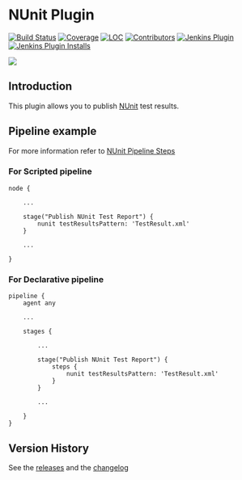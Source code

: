 # NUnit Plugin

[![Build Status](https://ci.jenkins.io/job/Plugins/job/nunit-plugin/job/main/badge/icon)](https://ci.jenkins.io/job/Plugins/job/nunit-plugin/job/main/)
[![Coverage](https://ci.jenkins.io/job/Plugins/job/nunit-plugin/job/main/badge/icon?status=${instructionCoverage}&subject=coverage&color=${colorInstructionCoverage})](https://ci.jenkins.io/job/Plugins/job/nunit-plugin/job/main)
[![LOC](https://ci.jenkins.io/job/Plugins/job/nunit-plugin/job/main/badge/icon?job=test&status=${lineOfCode}&subject=line%20of%20code&color=blue)](https://ci.jenkins.io/job/Plugins/job/nunit-plugin/job/main)
[![Contributors](https://img.shields.io/github/contributors/jenkinsci/nunit-plugin.svg)](https://github.com/jenkinsci/nunit-plugin/graphs/contributors)
[![Jenkins Plugin](https://img.shields.io/jenkins/plugin/v/nunit.svg)](https://plugins.jenkins.io/nunit)
[![Jenkins Plugin Installs](https://img.shields.io/jenkins/plugin/i/nunit.svg?color=blue)](https://plugins.jenkins.io/nunit)


![](docs/images/nunit.png)

## Introduction

This plugin allows you to publish [NUnit](http://www.nunit.org/) test results.

## Pipeline example

For more information refer to [NUnit Pipeline Steps](https://www.jenkins.io/doc/pipeline/steps/nunit/)

### For Scripted pipeline

```
node {

    ...

    stage("Publish NUnit Test Report") {
        nunit testResultsPattern: 'TestResult.xml'
    }

    ...

}
```

### For Declarative pipeline

```
pipeline {
    agent any

    ...

    stages {

        ...

        stage("Publish NUnit Test Report") {
            steps {
                nunit testResultsPattern: 'TestResult.xml'
            }
        }

        ...

    }
}
```

## Version History

See the [releases](https://github.com/jenkinsci/nunit-plugin/releases) and the [changelog](docs/CHANGELOG.md)

